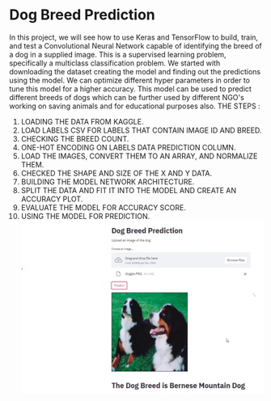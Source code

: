 # Dog Breed Prediction
In this project, we will see how to use Keras and TensorFlow to build, train, and test a Convolutional Neural Network capable of identifying the breed of a dog in a supplied image. This is a supervised learning problem, specifically a multiclass classification problem. We started with downloading the dataset creating the model and finding out the predictions using the model. We can optimize different hyper parameters in order to tune this model for a higher accuracy. This model can be used to predict different breeds of dogs which can be further used by different NGO's working on saving animals and for educational purposes also.
THE STEPS : 
1. LOADING THE DATA FROM KAGGLE.
2. LOAD LABELS CSV FOR LABELS THAT CONTAIN IMAGE ID AND BREED.
3. CHECKING THE BREED COUNT.
4. ONE-HOT ENCODING ON LABELS DATA PREDICTION COLUMN.
5. LOAD THE IMAGES, CONVERT THEM TO AN ARRAY, AND NORMALIZE THEM.
6. CHECKED THE SHAPE AND SIZE OF THE X AND Y DATA.
7. BUILDING THE MODEL NETWORK ARCHITECTURE.
8. SPLIT THE DATA AND FIT IT INTO THE MODEL AND CREATE AN ACCURACY PLOT.
9. EVALUATE THE MODEL FOR ACCURACY SCORE.
10. USING THE MODEL FOR PREDICTION.
![Nama Gambar](result.png)










